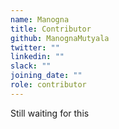```yaml
---
name: Manogna
title: Contributor
github: ManognaMutyala
twitter: ""
linkedin: ""
slack: ""
joining_date: ""
role: contributor
---
```


Still waiting for this
